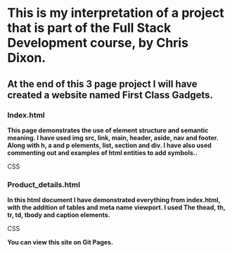 This is my interpretation of a project that is part of the Full Stack Development course, by Chris Dixon. 
====================================================
At the end of this 3 page project I will have created a website named First Class Gadgets.
----------------------------------------------------

### **Index.html** <br> 

**This page demonstrates the use of element structure and semantic meaning. I have used img src, link, main, header, aside, nav and footer. Along with h, a and p elements, list, section and div. I have also used commenting out and examples of html entities to add symbols..**

CSS

### **Product_details.html** <br> 
**In this html document I have demonstrated everything from index.html, with the addition of tables and meta name viewport. I used The thead, th, tr, td, tbody and caption elements.**

CSS

**You can view this site on Git Pages.**
